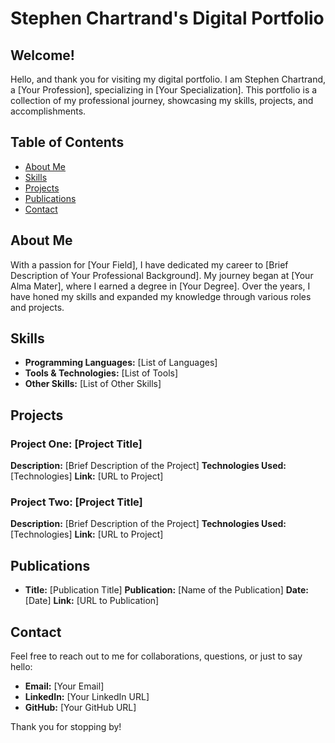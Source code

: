 # Stephen Chartrand's Digital Portfolio

## Welcome!

Hello, and thank you for visiting my digital portfolio. I am Stephen Chartrand, a [Your Profession], specializing in [Your Specialization]. This portfolio is a collection of my professional journey, showcasing my skills, projects, and accomplishments.

## Table of Contents
- [About Me](#about-me)
- [Skills](#skills)
- [Projects](#projects)
- [Publications](#publications)
- [Contact](#contact)

## About Me
With a passion for [Your Field], I have dedicated my career to [Brief Description of Your Professional Background]. My journey began at [Your Alma Mater], where I earned a degree in [Your Degree]. Over the years, I have honed my skills and expanded my knowledge through various roles and projects.

## Skills
- **Programming Languages:** [List of Languages]
- **Tools & Technologies:** [List of Tools]
- **Other Skills:** [List of Other Skills]

## Projects
### Project One: [Project Title]
**Description:** [Brief Description of the Project]
**Technologies Used:** [Technologies]
**Link:** [URL to Project]

### Project Two: [Project Title]
**Description:** [Brief Description of the Project]
**Technologies Used:** [Technologies]
**Link:** [URL to Project]

## Publications
- **Title:** [Publication Title]
**Publication:** [Name of the Publication]
**Date:** [Date]
**Link:** [URL to Publication]

## Contact
Feel free to reach out to me for collaborations, questions, or just to say hello:
- **Email:** [Your Email]
- **LinkedIn:** [Your LinkedIn URL]
- **GitHub:** [Your GitHub URL]

Thank you for stopping by!


